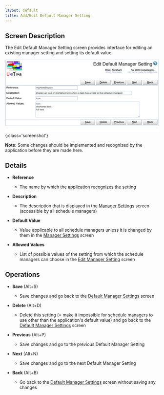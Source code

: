 ```yaml
---
layout: default
title: Add/Edit Default Manager Setting
---
```



## Screen Description

The Edit Default Manager Setting screen provides interface for editing an existing manager setting and setting its default value.

![Edit Default Manager Setting](images/edit-default-manager-setting-1.png){:class='screenshot'}

**Note:** Some changes should be implemented and recognized by the application before they are made here.

## Details

* **Reference**
	* The name by which the application recognizes the setting

* **Description**
	* The description that is displayed in the [Manager Settings](manager-settings) screen (accessible by all schedule managers)

* **Default Value**
	* Value applicable to all schedule managers unless it is changed by them in the [Manager Settings](manager-settings) screen

* **Allowed Values**
	* List of possible values of the setting from which the schedule managers can choose in the [Edit Manager Setting](edit-manager-setting) screen

## Operations

* **Save** (Alt+S)
	* Save changes and go back to the [Default Manager Settings](default-manager-settings) screen

* **Delete** (Alt+D)
	* Delete this setting (= make it impossible for schedule managers to use other than the application's default value) and go back to the [Default Manager Settings](default-manager-settings) screen

* **Previous** (Alt+P)
	* Save changes and go to the previous Default Manager Setting

* **Next** (Alt+N)
	* Save changes and go to the next Default Manager Setting

* **Back** (Alt+B)
	* Go back to the [Default Manager Settings](default-manager-settings) screen without saving any changes
